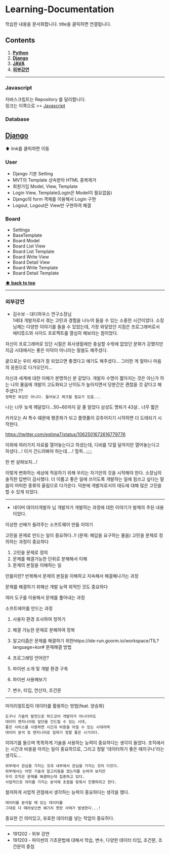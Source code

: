 Learning-Documentation
=============

학습한 내용을 문서화합니다. 
title을 클릭하면 연결됩니다.


## Contents

  1. **[Python](./Python/)**
  1. **[Django](#Django)**
  1. **[JAVA](./JAVA/)**
  1. **[외부강연]()**
   

---


### Javascript
자바스크립트는 Repository 를 달리합니다.  
링크는 이쪽으로 >> [Javascript](https://github.com/mchaemil/Javascript-cheetsheet)



### Database



## [Django](./Django/) 
⬆ link를 클릭하면 이동



### User
- Django 기본 Setting 
- MVT의 Template 상속받아 HTML 중복제거
- 회원가입 Model, View, Template
- Login View, Template(Login은 Model이 필요없음)
- Django의 form 객체를 이용해서 Login 구현 
- Logout, Logout은 View만 구현하여 해결

### Board
- Settings
- BaseTemplate
- Board Model
- Board List View
- Board List Template
- Board Write View
- Board Detail View
- Board Write Template
- Board Detail Template


**[⬆ back to top](#Contents)**


---

### 외부강연
- 김수보 - 대디하우스 연구소장님  
1세대 개발자로서 겪는 고민과 경험을 나누어 들을 수 있는 소중한 시간이었다. 
소장님께는 다양한 이야기를 들을 수 있었는데, 가장 와닿았던 지점은
프로그래머로서 에티튜드와 사이드 프로젝트를 열심히 해보라는 점이었다.

자신이 프로그래머로 있던 시절은 회사생횔에만 충실할 수밖에 없었던 문화가 강했지만 지금 시대에서는 좋은 미덕이 아니라는 말씀도 해주셨다. 

끝으로는 우리 세대가 잘 되었으면 좋겠다고 얘기도 해주셨다...
그러한 게 얼마나 마음의 응원으로 다가오던지...

자신과 세계에 대한 이해가 분명하신 분 같았다.
개발자 수명이 짧아지는 것은 아닌가 하는 나의 물음에 개발이 고도화되고 난이도가 높아지면서 당분간은 괜찮을 것 같다고 해주셨다.??  
`정확한 워딩은 아니다. 들어보고 체크할 필요가 있음...`

나는 너무 늦게 깨달았다...50~60까지 갈 줄 알았다
삼성도 명퇴가 43살.. 너무 짧은

카카오는 AI 특수 떄문에 평준화가 되고 플랫폼이 갖추어지기 시작하면 더 도태되기 시작한다. 


https://twitter.com/estima7/status/1062501672616779776


이외에 여러가지 자료를 열어놓는다고 하셨는데, 디비를 12월 달까지만 열어놓는다고 하셨다...! 
이거 건드려봐야 하는데....! 헐퀴...;;;;


한 번 살펴보자...! 




이렇게 변화하는 세상에 적응하기 위해 우리는 자기만의 것을 시작해야 한다.
소장님의 솔직한 답변이 감사했다. 
더 이롭고 좋은 일에 쓰이도록 개발하는 일에 힘쓰고 싶다는 말씀이 어떠한 종류의 울림으로 다가온다.
덕분에 개발자로서의 태도에 대해 많은 고민을 할 수 있게 되었다. 


---

- 네이버 데이터개발자 님
개발자가 개발하는 과정에 대한 이야기가 발제의 주된 내용이었다.


이상한 선배가 들려주는 소프트웨어 만듦 이야기 
 
고민을 문제로 만드는 일이 중요하다..!! (문제: 해답을 요구하는 물음)
고민을 문제로 정의하는 과정이 중요하다 

1. 고민을 문제로 정의
2. 문제를 해결가능한 단위로 분해해서 이해
3. 문제의 본질을 이해하는 일

만듦이란? 반복해서 문제의 본질을 이해하고 지속해서 해결해나가는 과정


문제를 해결하기 위해선 개발 능력 외적인 것도 중요하다 

여러 도구를 이용해서 문제를 풀어내는 과정 

소프트에어를 만드는 과정
1. 사용자 환경 조사하여 정하기
2. 해결 가능한 문제로 분해하여 정복
3. 알고리즘은 문제를 해결하기 위한https://ide-run.goorm.io/workspace/TIL?language=kor# 문제해결 방법


1. 프로그래밍 언어란?
1. 파이썬 소개 및 개발 환경 구축
1. 파이썬 사용해보기 
1. 변수, 타입, 연산자, 조건문



------
마이리얼트립이 데이터를 활용하는 방법(feat. 양승화)
```
도구나 기술의 발전으로 하드코어 개발자가 아니더라도 
데이터 엔지니어링 앞단을 건드릴 수 있는 시대, 
좋은 서비스를 사용하면 시간과 비용을 아낄 수 있는 시대라며
데이터 분석 및 엔지니어로 일하기 정말 좋은 시기이다.
```
이야기를 들으며 똑똑하게 기술을 사용하는 능력이 중요하다는 생각이 들었다. 조직에서는 시간과 비용을 아끼는 일이 중요하므로, 그리고 정말 '데이터하기 좋은 때이구나'라는 생각도...

```
외부에서 관심을 가지는 것과 내부에서 관심을 가지는 것이 다르다.
외부에서는 어떤 기술과 알고리즘을 썼는지를 눈여겨 보지만 
우리 조직은 문제를 해결하는데 집중하고 있다. 
사업적으로 의미를 가지는 분석에 초점을 맞춰서 진행하려고 한다. 
```
철저하게 사업적 관점에서 생각하는 능력이 중요하다는 생각을 했다. 

```
데이터를 분석할 때 있는 데이터를 
그대로 다 때려넣으면 예기치 못한 사태가 발생한다...! 
```
중요한 건 의미있고, 유효한 데이터를 넣는 작업이 중요하다.


---

- 191202 - 외부 강연 
- 191203 - 파이썬의 기초문법에 대해서 학습, 변수, 다양한 데이터 타입, 조건문, 조건문의 중첩



